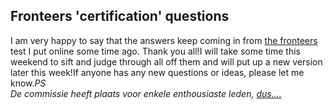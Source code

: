 <article><h2>Fronteers 'certification' questions </h2>I am very happy to say that the answers keep coming in from <a href="http://wnas.nl/fronteers/">the fronteers</a> test I  put online some time ago. Thank you all!I will take some time this weekend to sift and judge through all off them and will put up a new version later this week!If anyone has any new questions or ideas, please let me know.<em lang="nl">PS<br />De commissie heeft plaats voor enkele enthousiaste leden, <a href="http://wnas.nl/contact" title="mail maar even...">dus....</a></em></article>